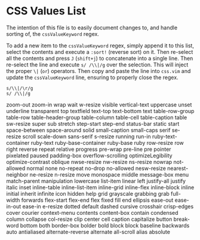 # CSS Values List

The intention of this file is to easily document changes to, and handle sorting
of, the `cssValueKeyword` regex.

To add a new item to the `cssValueKeyword` regex, simply append it to this
list, select the contents and execute a `:sort!` (reverse sort) on it.  Then
re-select all the contents and press `J` (`shift+j`) to concatenate into a
single line.  Then re-select the line and execute `s/ /\\|/g` over the
selection.  This will inject the proper `\|` (`or`) operators.  Then copy and
paste the line into `css.vim` and update the `cssValueKeyword` line, ensuring
to properly close the regex.

```
s/\\|/\r/g
s/ /\\|/g
```

zoom-out
zoom-in
wrap
wait
w-resize
visible
vertical-text
uppercase
unset
underline
transparent
top
textfield
text-top
text-bottom
text
table-row-group
table-row
table-header-group
table-column
table-cell
table-caption
table
sw-resize
super
sub
stretch
step-start
step-end
status-bar
static
start
space-between
space-around
solid
small-caption
small-caps
serif
se-resize
scroll
scale-down
sans-serif
s-resize
running
run-in
ruby-text-container
ruby-text
ruby-base-container
ruby-base
ruby
row-resize
row
right
reverse
repeat
relative
progress
pre-wrap
pre-line
pre
pointer
pixelated
paused
padding-box
overflow-scrolling
optimizeLegibility
optimize-contrast
oblique
nwse-resize
nw-resize
ns-resize
nowrap
not-allowed
normal
none
no-repeat
no-drop
no-allowed
nesw-resize
nearest-neighbor
ne-resize
n-resize
move
monospace
middle
message-box
menu
match-parent
manipulation
lowercase
list-item
linear
left
justify-all
justify
italic
inset
inline-table
inline-list-item
inline-grid
inline-flex
inline-block
inline
initial
inherit
infinite
icon
hidden
help
grid
grayscale
grabbing
grab
full-width
forwards
flex-start
flex-end
flex
fixed
fill
end
ellipsis
ease-out
ease-in-out
ease-in
e-resize
dotted
default
dashed
cursive
crosshair
crisp-edges
cover
courier
context-menu
contents
content-box
contain
condensed
column
collapse
col-resize
clip
center
cell
caption
capitalize
button
break-word
bottom
both
border-box
bolder
bold
block
block
baseline
backwards
auto
antialiased
alternate-reverse
alternate
all-scroll
alias
absolute
